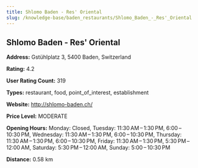 ```yaml
---
title: Shlomo Baden - Res' Oriental
slug: /knowledge-base/baden_restaurants/Shlomo_Baden_-_Res'_Oriental
---
```


## Shlomo Baden - Res' Oriental

**Address:** Gstühlplatz 3, 5400 Baden, Switzerland

**Rating:** 4.2

**User Rating Count:** 319

**Types:** restaurant, food, point_of_interest, establishment

**Website:** http://shlomo-baden.ch/

**Price Level:** MODERATE

**Opening Hours:** Monday: Closed, Tuesday: 11:30 AM – 1:30 PM, 6:00 – 10:30 PM, Wednesday: 11:30 AM – 1:30 PM, 6:00 – 10:30 PM, Thursday: 11:30 AM – 1:30 PM, 6:00 – 10:30 PM, Friday: 11:30 AM – 1:30 PM, 5:30 PM – 12:00 AM, Saturday: 5:30 PM – 12:00 AM, Sunday: 5:00 – 10:30 PM

**Distance:** 0.58 km